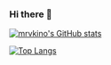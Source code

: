### Hi there 👋

[![mrvkino's GitHub stats](https://github-readme-stats.vercel.app/api?username=mrvkino&theme=onedark&count_private=true)](https://github.com/anuraghazra/github-readme-stats)

[![Top Langs](https://github-readme-stats.vercel.app/api/top-langs/?username=mrvkino&layout=compact&theme=onedar&exclude_repo=homebrew-tap,homebrew-cask-fonts)](https://github.com/anuraghazra/github-readme-stats)


<!--
**mrvkino/mrvkino** is a ✨ _special_ ✨ repository because its `README.md` (this file) appears on your GitHub profile.

Here are some ideas to get you started:

- 🔭 I’m currently working on ...
- 🌱 I’m currently learning ...
- 👯 I’m looking to collaborate on ...
- 🤔 I’m looking for help with ...
- 💬 Ask me about ...
- 📫 How to reach me: ...
- 😄 Pronouns: ...
- ⚡ Fun fact: ...
-->
